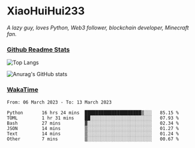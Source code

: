 # XiaoHuiHui233

*A lazy guy, loves Python, Web3 follower, blockchain developer, Minecraft fan.*

### [Github Readme Stats](https://github.com/anuraghazra/github-readme-stats)

![Top Langs](https://github-readme-stats.vercel.app/api/top-langs/?username=XiaoHuiHui233&layout=compact&theme=github_dark)

![Anurag's GitHub stats](https://github-readme-stats.vercel.app/api?username=XiaoHuiHui233&show_icons=true&theme=github_dark)

### [WakaTime](https://wakatime.com)

<!--START_SECTION:waka-->

```text
From: 06 March 2023 - To: 13 March 2023

Python       16 hrs 24 mins  █████████████████████▒░░░   85.15 %
TOML         1 hr 31 mins    ██░░░░░░░░░░░░░░░░░░░░░░░   07.93 %
Bash         27 mins         ▓░░░░░░░░░░░░░░░░░░░░░░░░   02.34 %
JSON         14 mins         ▒░░░░░░░░░░░░░░░░░░░░░░░░   01.27 %
Text         14 mins         ▒░░░░░░░░░░░░░░░░░░░░░░░░   01.24 %
Other        7 mins          ▒░░░░░░░░░░░░░░░░░░░░░░░░   00.67 %
```

<!--END_SECTION:waka-->
